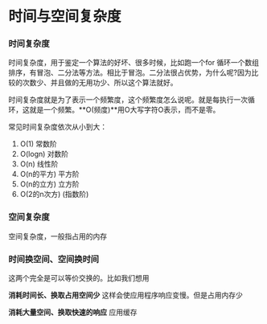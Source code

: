 # 时间与空间复杂度

### 时间复杂度

时间复杂度，用于鉴定一个算法的好坏、很多时候，比如跑一个for 循环一个数组排序，有冒泡、二分法等方法。相比于冒泡。二分法很占优势，为什么呢?因为比较的次数少、并且做的无用功少、所以这个算法就好。

时间复杂度就是为了表示一个频繁度，这个频繁度怎么说呢。就是每执行一次循环，这就是一个频繁。**O(频度)**用O大写字符O表示，而不是零。

常见时间复杂度依次从小到大：

1. O(1) 常数阶
2. O(logn) 对数阶
3. O(n) 线性阶
4. O(n的平方) 平方阶
5. O(n的立方) 立方阶
6. O(2的n次方) (指数阶)

### 空间复杂度

空间复杂度，一般指占用的内存

### 时间换空间、空间换时间

这两个完全是可以等价交换的。比如我们想用

**消耗时间长、换取占用空间少** 这样会使应用程序响应变慢。但是占用内存少

**消耗大量空间、换取快速的响应** 应用缓存
